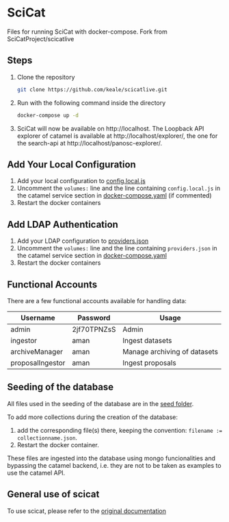 # SciCat

Files for running SciCat with docker-compose.
Fork from  SciCatProject/scicatlive 


## Steps

1. Clone the repository
   ```sh
   git clone https://github.com/keale/scicatlive.git
   ```
2. Run with the following command inside the directory
   ```sh
   docker-compose up -d
   ```
3. SciCat will now be available on http://localhost. The Loopback API explorer of catamel is available at http://localhost/explorer/, the one for the search-api at http://localhost/panosc-explorer/.

## Add Your Local Configuration

1. Add your local configuration to [config.local.js](./config/catamel/config.local.js)
2. Uncomment the `volumes:` line and the line containing `config.local.js` in the catamel service section in [docker-compose.yaml](./docker-compose.yaml) (if commented)
3. Restart the docker containers


## Add LDAP Authentication

1. Add your LDAP configuration to [providers.json](./config/catamel/providers.json)
2. Uncomment the `volumes:` line and the line containing `providers.json` in the catamel service section in [docker-compose.yaml](./docker-compose.yaml)
3. Restart the docker containers 


## Functional Accounts

There are a few functional accounts available for handling data:

| Username         | Password    | Usage                        |
| ---------------- | ----------- | ---------------------------- |
| admin            | 2jf70TPNZsS | Admin                        |
| ingestor         | aman        | Ingest datasets              |
| archiveManager   | aman        | Manage archiving of datasets |
| proposalIngestor | aman        | Ingest proposals             |


## Seeding of the database

All files used in the seeding of the database are in the [seed folder](./seed_db/seed). 

To add more collections during the creation of the database:
1. add the corresponding file(s) there, keeping the convention: `filename := collectionname.json`.
2. Restart the docker container.

These files are ingested into the database using mongo funcionalities and bypassing the catamel backend, i.e. they are not to be taken as examples to use the catamel API.

## General use of scicat

To use scicat, please refer to the [original documentation](https://scicatproject.github.io/documentation/)
